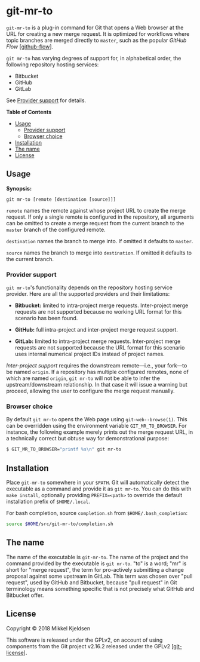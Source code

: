# git-mr-to

`git-mr-to` is a plug-in command for Git that opens a Web browser at the URL
for creating a new merge request. It is optimized for workflows where topic
branches are merged directly to `master`, such as the popular *GitHub Flow*
[[github-flow]].

`git mr-to` has varying degrees of support for, in alphabetical order, the
following repository hosting services:

- Bitbucket
- GitHub
- GitLab

See [Provider support](#provider-support) for details.

**Table of Contents**

* [Usage](#usage)
    * [Provider support](#provider-support)
    * [Browser choice](#browser-choice)
* [Installation](#installation)
* [The name](#the-name)
* [License](#license)

## Usage

**Synopsis:**

    git mr-to [remote [destination [source]]]

`remote` names the remote against whose project URL to create the merge
request. If only a single remote is configured in the repository, all arguments
can be omitted to create a merge request from the current branch to the
`master` branch of the configured remote.

`destination` names the branch to merge into. If omitted it defaults to
`master`.

`source` names the branch to merge into `destination`. If omitted it defaults
to the current branch.

### Provider support

`git mr-to`'s functionality depends on the repository hosting service provider.
Here are all the supported providers and their limitations:

- **Bitbucket:** limited to intra-project merge requests. Inter-project merge
  requests are not supported because no working URL format for this scenario
  has been found.

- **GitHub:** full intra-project and inter-project merge request support.

- **GitLab:** limited to intra-project merge requests. Inter-project merge
  requests are not supported because the URL format for this scenario uses
  internal numerical project IDs instead of project names.

*Inter-project support* requires the downstream remote&mdash;i.e., your
fork&mdash;to be named `origin`. If a repository has multiple configured
remotes, none of which are named `origin`, `git mr-to` will not be able to
infer the upstream/downstream relationship. In that case it will issue
a warning but proceed, allowing the user to configure the merge request
manually.

### Browser choice

By default `git mr-to` opens the Web page using `git-web--browse(1)`. This can
be overridden using the environment variable `GIT_MR_TO_BROWSER`. For instance,
the following example merely prints out the merge request URL, in a technically
correct but obtuse way for demonstrational purpose:

```sh
$ GIT_MR_TO_BROWSER="printf %s\n" git mr-to
```

## Installation

Place `git-mr-to` somewhere in your `$PATH`. Git will automatically detect the
executable as a command and provide it as `git mr-to`. You can do this with
`make install`, optionally providing `PREFIX=<path>` to override the default
installation prefix of `$HOME/.local`.

For bash completion, source `completion.sh` from `$HOME/.bash_completion`:

```sh
source $HOME/src/git-mr-to/completion.sh
```

## The name

The name of the executable is `git-mr-to`. The name of the project and the
command provided by the executable is `git mr-to`. "to" is a word; "mr" is
short for "merge request", the term for pro-actively submitting a change
proposal against some upstream in GitLab. This term was chosen over "pull
request", used by GitHub and Bitbucket, because "pull request" in Git
terminology means something specific that is not precisely what GitHub and
Bitbucket offer.

## License

Copyright &copy; 2018 Mikkel Kjeldsen

This software is released under the GPLv2, on account of using components from
the Git project v2.16.2 released under the GPLv2 [[git-license]].

[git-license]: https://git.kernel.org/pub/scm/git/git.git/ "Official Git project repository"
[github-flow]: https://scottchacon.com/2011/08/31/github-flow.html "Original GitHub Flow description"
